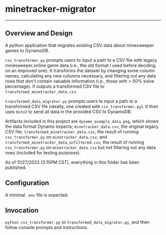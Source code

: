 # minetracker-migrator
---
## Overview and Design
A python application that migrates existing CSV data about minesweeper games to DynamoDB.

`csv_transformer.py` prompts users to input a path to a CSV file with legacy minesweeper.online game data
(i.e., the old format I used before deciding on an improved one). It transforms the dataset by changing
some column names, calculating any new columns necessary, and filtering out any data rows that
don't contain valuable information (i.e., those with > 50% solve percentage). It outputs a 
transformed CSV file to `transformed_minetracker_data.csv`.

`transformed_data_migrator.py` prompts users to input a path to a transformed CSV file (ideally, 
one created with `csv_transformer.py`).
It then uses `boto3` to send all data in the provided CSV to DynamoDB.

Artifacts included in this project are `dynamo_example_data.png`, which shows the data format Dynamo expects;
`minetracker_data.csv`, the original legacy CSV file;
`transformed_minetracker_data.csv`, the result of running `csv_transformer.py` on `minetracker_data.csv`;
and `transformed_minetracker_data_unfiltered.csv`, the result of running `csv_transformer.py` on `minetracker_data.csv` 
but not filtering out any data rows (included for testing purposes).

As of 11/27/2023 (3:15PM CST), everything in this folder has been published.

## Configuration
A minimal `.env` file is expected.

## Invocation
`python csv_transformer.py` or `transformed_data_migrator.py`, and then follow console prompts and instructions.